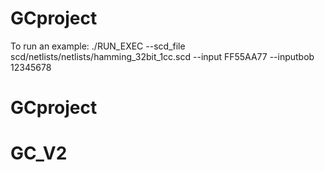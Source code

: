 # GCproject
  To run an example: 
   ./RUN_EXEC --scd_file scd/netlists/netlists/hamming_32bit_1cc.scd  --input FF55AA77 --inputbob 12345678
# GCproject
# GC_V2
